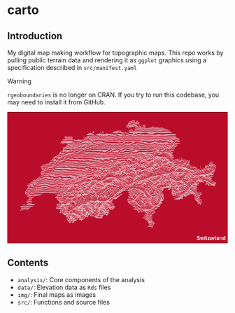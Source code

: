 # carto

## Introduction

My digital map making workflow for topographic maps. This
repo works by pulling public terrain data and rendering it
as `ggplot` graphics using a specification described in 
`src/manifest.yaml`

> [!WARNING]
> `rgeoboundaries` is no longer on CRAN. If you try to run
> this codebase, you may need to install it from GitHub.

<img src="https://raw.githubusercontent.com/walkerjameschris/carto/refs/heads/main/img/switzerland.png" height="300" />

## Contents

* `analysis/`: Core components of the analysis
* `data/`: Elevation data as `Rds` files
* `img/`: Final maps as images
* `src/`: Functions and source files
